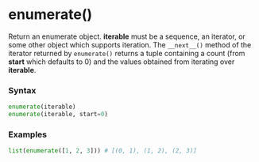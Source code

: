# enumerate()
Return an enumerate object. **iterable** must be a sequence, an iterator, or some other object which supports iteration. The `__next__()` method of the iterator returned by `enumerate()` returns a tuple containing a count (from **start** which defaults to 0) and the values obtained from iterating over **iterable**.

### Syntax
```python
enumerate(iterable)
enumerate(iterable, start=0)
```

### Examples
```python
list(enumerate([1, 2, 3])) # [(0, 1), (1, 2), (2, 3)]
```